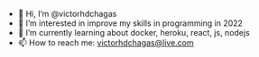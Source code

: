 - 👋 Hi, I’m @victorhdchagas
- 👀 I’m interested in improve my skills in programming in 2022
- 🌱 I’m currently learning about docker, heroku, react, js, nodejs
- 📫 How to reach me:
victorhdchagas@live.com

<!---
victorhdchagas/victorhdchagas is a ✨ special ✨ repository because its `README.md` (this file) appears on your GitHub profile.
You can click the Preview link to take a look at your changes.
--->
